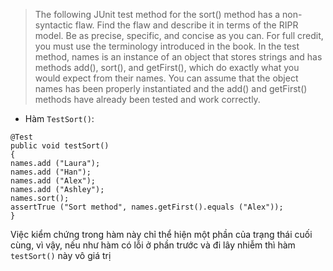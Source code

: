 >The following JUnit test method for the sort() method has a non-syntactic flaw. Find the
 flaw and describe it in terms of the RIPR model. Be as precise, specific, and concise as you
 can. For full credit, you must use the terminology introduced in the book.
 In the test method, names is an instance of an object that stores strings and has methods
 add(), sort(), and getFirst(), which do exactly what you would expect from their names.
 You can assume that the object names has been properly instantiated and the add() and
 getFirst() methods have already been tested and work correctly.

- Hàm ```TestSort()```:
```
@Test
public void testSort()
{
names.add ("Laura");
names.add ("Han");
names.add ("Alex");
names.add ("Ashley");
names.sort();
assertTrue ("Sort method", names.getFirst().equals ("Alex"));
}

```

Việc kiểm chứng trong hàm này chỉ thể hiện một phần của trạng thái cuối cùng, vì vậy, nếu như hàm có lỗi ở phần trước và đi lây nhiễm thì hàm ```testSort()``` này vô giá trị